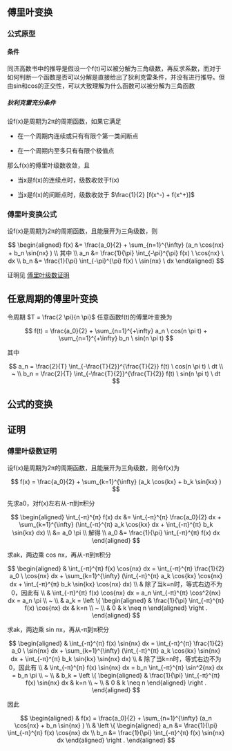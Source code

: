 ## 傅里叶变换

### 公式原型

#### 条件

同济高数书中的推导是假设一个f(t)可以被分解为三角级数，再反求系数，而对于如何判断一个函数是否可以分解是直接给出了狄利克雷条件，并没有进行推导。但由sin和cos的正交性，可以大致理解为什么函数可以被分解为三角函数

##### 狄利克雷充分条件

设f(x)是周期为2π的周期函数，如果它满足

* 在一个周期内连续或只有有限个第一类间断点

* 在一个周期内至多只有有限个极值点

那么f(x)的傅里叶级数收敛，且

* 当x是f(x)的连续点时，级数收敛于f(x)

* 当x是f(x)的间断点时，级数收敛于 $\frac{1}{2} [f(x^-) + f(x^+)]$ 

### 傅里叶变换公式

设f(x)是周期为2π的周期函数，且能展开为三角级数，则

$$
\begin{aligned}
f(x) &= \frac{a_0}{2} + \sum_{n=1}^{\infty} (a_n \cos{nx} + b_n \sin{nx} )
\\
其中
\\
a_n &= \frac{1}{\pi} \int_{-\pi}^{\pi} f(x) \  \cos{nx} \ dx
\\
b_n &= \frac{1}{\pi} \int_{-\pi}^{\pi} f(x) \  \sin{nx} \ dx
\end{aligned}
$$

证明见 [傅里叶级数证明](#傅里叶级数证明)

## 任意周期的傅里叶变换

令周期 $T = \frac{2 \pi}{n \pi}$ 任意函数f(t)的傅里叶变换为

$$
f(t) = \frac{a_0}{2} + \sum_{n=1}^{+\infty} a_n \ cos(n \pi t) + \sum_{n=1}^{+\infty} b_n \ sin(n \pi t)
$$

其中

$$
a_n = \frac{2}{T} \int_{-\frac{T}{2}}^{\frac{T}{2}} f(t) \  cos(n \pi t) \ dt
\\
~
\\
b_n = \frac{2}{T} \int_{-\frac{T}{2}}^{\frac{T}{2}} f(t) \  sin(n \pi t) \ dt
$$

## 公式的变换



## 证明

### 傅里叶级数证明

设f(x)是周期为2π的周期函数，且能展开为三角级数，则令f(x)为

$$
f(x) = \frac{a_0}{2} + \sum_{k=1}^{\infty} (a_k \cos{kx} + b_k \sin{kx} )
$$

先求a0，对f(x)左右从-π到π积分

$$
\begin{aligned}
\int_{-π}^{π} f(x) dx &= \int_{-π}^{π} \frac{a_0}{2} dx + \sum_{k=1}^{\infty} (\int_{-π}^{π} a_k \cos{kx} dx + \int_{-π}^{π} b_k \sin{kx} dx)
\\
&= a_0 \pi
\\
解得
\\
a_0 &= \frac{1}{\pi} \int_{-π}^{π} f(x) dx
\end{aligned}
$$

求ak，两边乘 cos nx，再从-π到π积分

$$
\begin{aligned}
& \int_{-π}^{π} f(x) \cos{nx} dx = \int_{-π}^{π} \frac{1}{2} a_0 \ \cos{nx} dx + \sum_{k=1}^{\infty} (\int_{-π}^{π} a_k \cos{kx} \cos{nx} dx + \int_{-π}^{π} b_k \sin{kx} \cos{nx} dx)
\\
& 除了当k=n时，等式右边不为0，因此有
\\
& \int_{-π}^{π} f(x) \cos{nx} dx = a_n \int_{-π}^{π} \cos^2{nx} dx = a_n \pi
\\
~
\\
& a_k = \left \{
\begin{aligned}
& \frac{1}{\pi} \int_{-π}^{π} f(x) \cos{nx} dx & k=n
\\
~
\\
& 0 & k \neq n
\end{aligned}
\right .
\end{aligned}
$$

求ak，两边乘 sin nx，再从-π到π积分

$$
\begin{aligned}
& \int_{-π}^{π} f(x) \sin{nx} dx = \int_{-π}^{π} \frac{1}{2} a_0 \ \sin{nx} dx + \sum_{k=1}^{\infty} (\int_{-π}^{π} a_k \cos{kx} \sin{nx} dx + \int_{-π}^{π} b_k \sin{kx} \sin{nx} dx)
\\
& 除了当k=n时，等式右边不为0，因此有
\\
& \int_{-π}^{π} f(x) \sin{nx} dx = b_n \int_{-π}^{π} \sin^2{nx} dx = b_n \pi
\\
~
\\
& b_k = \left \{
\begin{aligned}
& \frac{1}{\pi} \int_{-π}^{π} f(x) \sin{nx} dx & k=n
\\
~
\\
& 0 & k \neq n
\end{aligned}
\right .
\end{aligned}
$$

因此

$$
\begin{aligned}
& f(x) = \frac{a_0}{2} + \sum_{n=1}^{\infty} (a_n \cos{nx} + b_n \sin{nx} )
\\
& \left \{
\begin{aligned}
a_n &= \frac{1}{\pi} \int_{-π}^{π} f(x) \cos{nx} dx
\\
b_n &= \frac{1}{\pi} \int_{-π}^{π} f(x) \sin{nx} dx
\end{aligned}
\right .
\end{aligned}
$$




